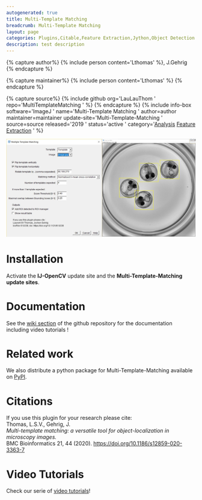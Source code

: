 ```yaml
---
autogenerated: true
title: Multi-Template Matching
breadcrumb: Multi-Template Matching
layout: page
categories: Plugins,Citable,Feature Extraction,Jython,Object Detection
description: test description
---
```



{% capture author%}
{% include person content='Lthomas' %}, J.Gehrig
{% endcapture %}

{% capture maintainer%}
{% include person content='Lthomas' %}
{% endcapture %}

{% capture source%}
{% include github org='LauLauThom ' repo='MultiTemplateMatching ' %}
{% endcapture %}
{% include info-box software='ImageJ ' name='Multi-Template Matching ' author=author maintainer=maintainer update-site='Multi-Template-Matching ' source=source released='2019 ' status='active ' category='[Analysis](_Category_Analysis ) [Feature Extraction](_Category_Feature_Extraction ) ' %}

<img src="/images/pages/Multi-Template-Matching-MontageGUI.png" width="800"/>

# Installation

Activate the **IJ-OpenCV** update site and the **Multi-Template-Matching update sites**.

# Documentation

See the [wiki section](https://github.com/LauLauThom/MultiTemplateMatching/wiki) of the github repository for the documentation including video tutorials \!

# Related work

We also distribute a python package for Multi-Template-Matching available on [PyPI](https://pypi.org/project/Multi-Template-Matching/).

# Citations

If you use this plugin for your research please cite:  
Thomas, L.S.V., Gehrig, J.  
*Multi-template matching: a versatile tool for object-localization in microscopy images.*  
BMC Bioinformatics 21, 44 (2020). https://doi.org/10.1186/s12859-020-3363-7

# Video Tutorials

Check our serie of [video tutorials](https://www.youtube.com/watch?v=KlzIqSG5XBU&list=PLHZOgc1s26MJ8QjYau7NcG5k0zh9SjHpo)\!

    
